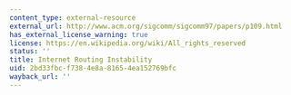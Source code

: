 ```yaml
---
content_type: external-resource
external_url: http://www.acm.org/sigcomm/sigcomm97/papers/p109.html
has_external_license_warning: true
license: https://en.wikipedia.org/wiki/All_rights_reserved
status: ''
title: Internet Routing Instability
uid: 2bd33fbc-f738-4e8a-8165-4ea152769bfc
wayback_url: ''
---
```

